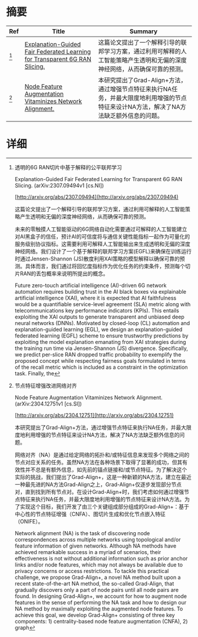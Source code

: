 # 摘要

| Ref | Title | Summary |
| --- | --- | --- |
| [^1] | [Explanation-Guided Fair Federated Learning for Transparent 6G RAN Slicing.](http://arxiv.org/abs/2307.09494) | 这篇论文提出了一个解释引导的联邦学习方案，通过利用可解释的人工智能策略产生透明和无偏的深度神经网络，从而确保可靠的预测。 |
| [^2] | [Node Feature Augmentation Vitaminizes Network Alignment.](http://arxiv.org/abs/2304.12751) | 本研究提出了Grad-Align+方法，通过增强节点特征来执行NA任务，并最大限度地利用增强的节点特征来设计NA方法，解决了NA方法缺乏额外信息的问题。 |

# 详细

[^1]: 透明的6G RAN切片中基于解释的公平联邦学习

    Explanation-Guided Fair Federated Learning for Transparent 6G RAN Slicing. (arXiv:2307.09494v1 [cs.NI])

    [http://arxiv.org/abs/2307.09494](http://arxiv.org/abs/2307.09494)

    这篇论文提出了一个解释引导的联邦学习方案，通过利用可解释的人工智能策略产生透明和无偏的深度神经网络，从而确保可靠的预测。

    

    未来的零触摸人工智能驱动的6G网络自动化需要通过可解释的人工智能建立对AI黑盒子的信任，预计AI的可信度将与通信关键性能指标一起作为可量化的服务级别协议指标。这需要利用可解释人工智能输出来生成透明和无偏的深度神经网络。我们设计了一个基于解释的联邦学习方案(EGFL)来确保在训练运行时通过Jensen-Shannon (JS)散度利用XAI策略的模型解释以确保可靠的预测。具体而言，我们通过将回忆度指标作为优化任务的约束条件，预测每个切片RAN的丢包概率来说明所提出的概念。

    Future zero-touch artificial intelligence (AI)-driven 6G network automation requires building trust in the AI black boxes via explainable artificial intelligence (XAI), where it is expected that AI faithfulness would be a quantifiable service-level agreement (SLA) metric along with telecommunications key performance indicators (KPIs). This entails exploiting the XAI outputs to generate transparent and unbiased deep neural networks (DNNs). Motivated by closed-loop (CL) automation and explanation-guided learning (EGL), we design an explanation-guided federated learning (EGFL) scheme to ensure trustworthy predictions by exploiting the model explanation emanating from XAI strategies during the training run time via Jensen-Shannon (JS) divergence. Specifically, we predict per-slice RAN dropped traffic probability to exemplify the proposed concept while respecting fairness goals formulated in terms of the recall metric which is included as a constraint in the optimization task. Finally, the 
    
[^2]: 节点特征增强改进网络对齐

    Node Feature Augmentation Vitaminizes Network Alignment. (arXiv:2304.12751v1 [cs.SI])

    [http://arxiv.org/abs/2304.12751](http://arxiv.org/abs/2304.12751)

    本研究提出了Grad-Align+方法，通过增强节点特征来执行NA任务，并最大限度地利用增强的节点特征来设计NA方法，解决了NA方法缺乏额外信息的问题。

    

    网络对齐（NA）是通过给定网络的拓扑和/或特征信息来发现多个网络之间的节点对应关系的任务。虽然NA方法在各种场景下取得了显著的成功，但其有效性并不总是有额外信息，如先前的锚点链接和/或节点特征。为了解决这个实际的挑战，我们提出了Grad-Align+，这是一种新颖的NA方法，建立在最近一种最先进的NA方法Grad-Align之上，Grad-Align+仅逐步发现部分节点对，直到找到所有节点对。在设计Grad-Align+时，我们考虑如何通过增强节点特征来执行NA任务，并最大限度地利用增强的节点特征来设计NA方法。为了实现这个目标，我们开发了由三个关键组成部分组成的Grad-Align+：基于中心性的节点特征增强（CNFA）、图切片生成和优化节点嵌入特征（ONIFE）。

    Network alignment (NA) is the task of discovering node correspondences across multiple networks using topological and/or feature information of given networks. Although NA methods have achieved remarkable success in a myriad of scenarios, their effectiveness is not without additional information such as prior anchor links and/or node features, which may not always be available due to privacy concerns or access restrictions. To tackle this practical challenge, we propose Grad-Align+, a novel NA method built upon a recent state-of-the-art NA method, the so-called Grad-Align, that gradually discovers only a part of node pairs until all node pairs are found. In designing Grad-Align+, we account for how to augment node features in the sense of performing the NA task and how to design our NA method by maximally exploiting the augmented node features. To achieve this goal, we develop Grad-Align+ consisting of three key components: 1) centrality-based node feature augmentation (CNFA), 2) graph
    

